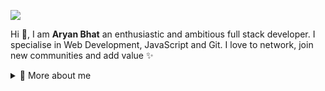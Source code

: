 <p>
  <img src="https://bbdu.ac.in/wp-content/uploads/2020/02/utkarsh-website-banner-background.jpg">
</p>

<p>

  Hi 👋, I am **Aryan Bhat** an enthusiastic and ambitious full stack developer. I specialise in Web Development,
  JavaScript and Git. I love to network, join new communities and add value ✨

</p>



<details>
  <summary>🧑 More about me</summary>

  - 🔭 I’m currently on a journey to get into **Harvard**

  - 🌱 I’m currently learning **everything** 🤓

  - 🤝 I’m looking for help with **finding projects to contribute to!**

  - 👨‍💻 All of my projects are available on [GitHub](https://github.com/k7aryan)

  - 💬 Ask me about **open source, web development, and Node.js**

  - 📫 Reach me out at **@k7_aryan**

</details>

